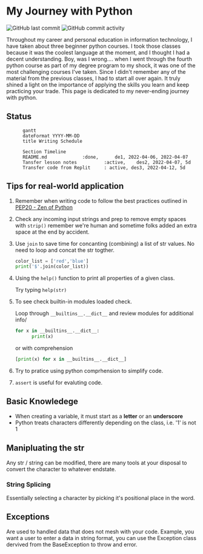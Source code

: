 # My Journey with Python
![GitHub last commit](https://img.shields.io/github/last-commit/ahmad-buhari/python-basics)
![GitHub commit activity](https://img.shields.io/github/commit-activity/m/ahmad-buhari/python-basics)

Throughout my career and personal education in information technology, I have taken about three beginner python courses. I took those classes because it was the coolest language at the moment, and I thought I had a decent understanding. Boy, was I wrong.... when I went through the fourth python course as part of my degree program to my shock, it was one of the most challenging courses I've taken. Since I didn't remember any of the material from the previous classes,  I had to start all over again. It truly shined a light on the importance of applying the skills you learn and keep practicing your trade. This page is dedicated to my never-ending journey with python.

## Status

```mermaid
      gantt
      dateFormat YYYY-MM-DD
      title Writing Schedule
      
      Section Timeline
      README.md             :done,      de1, 2022-04-06, 2022-04-07
      Tansfer lesson notes          :active,    des2, 2022-04-07, 5d
      Transfer code from Replit     : active, des3, 2022-04-12, 5d
```



## Tips for real-world application

1. Remember when writing code to follow the best practices outlined in [PEP20 - Zen of Python](https://peps.python.org/pep-0020/)

2. Check any incoming input strings and prep to remove empty spaces with `strip()` remember we're human and sometime folks added an extra space at the end by accident. 

3. Use `join` to save time for concanting (combining) a list of str values. No need to loop and concat the str togther.
  
      ```python
      color_list = ['red','blue']
      print('$'.join(color_list))
      ```   


4. Using the `help()` function to print all properties of a given class.

      Try typing `help(str)`


5. To see check builtin-in modules loaded check.

      Loop through `__builtins__.__dict__` and review modules for additional info/
      ```python
      for x in __builtins__.__dict__:
            print(x)
      ```
      or with comprehension
      ```python
      [print(x) for x in __builtins__.__dict__]
      ```
6. Try to pratice using python comprhension to simplify code.  

7. `assert` is useful for evaluting code. 




## Basic Knowledege
- When creating a variable, it must start as a **letter** or an **underscore**
- Python treats characters differently depending on the class, i.e. '1' is not 1

## Manipluating the str 
Any str / string can be modified, there are many tools at your disposal to convert the character to whatever endstate.

### String Splicing
Essentially selecting a character by picking it's positional place in the word.

## Exceptions
Are used to handled data that does not mesh with your code. Example, you want a user to enter a data in string format, you can use the Exception class dervived from the BaseException to throw and error.


